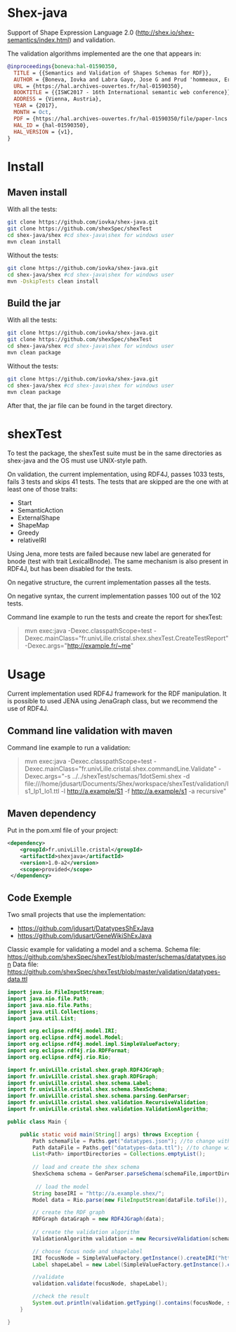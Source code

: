 # Shex-java
Support of Shape Expression Language 2.0 (http://shex.io/shex-semantics/index.html) and validation.

The validation algorithms implemented are the one that appears in:
```bibtex
@inproceedings{boneva:hal-01590350,
  TITLE = {{Semantics and Validation of Shapes Schemas for RDF}},
  AUTHOR = {Boneva, Iovka and Labra Gayo, Jose G and Prud 'hommeaux, Eric G},
  URL = {https://hal.archives-ouvertes.fr/hal-01590350},
  BOOKTITLE = {{ISWC2017 - 16th International semantic web conference}},
  ADDRESS = {Vienna, Austria},
  YEAR = {2017},
  MONTH = Oct,
  PDF = {https://hal.archives-ouvertes.fr/hal-01590350/file/paper-lncs.pdf},
  HAL_ID = {hal-01590350},
  HAL_VERSION = {v1},
}
```

# Install

## Maven install

With all the tests:

```sh
git clone https://github.com/iovka/shex-java.git
git clone https://github.com/shexSpec/shexTest
cd shex-java/shex #cd shex-java\shex for windows user
mvn clean install
```

Without the tests:
```sh
git clone https://github.com/iovka/shex-java.git
cd shex-java/shex #cd shex-java\shex for windows user
mvn -DskipTests clean install
```

## Build the jar

With all the tests:
```sh
git clone https://github.com/iovka/shex-java.git
git clone https://github.com/shexSpec/shexTest
cd shex-java/shex #cd shex-java\shex for windows user
mvn clean package
```

Without the tests:
```sh
git clone https://github.com/iovka/shex-java.git
cd shex-java/shex #cd shex-java\shex for windows user
mvn clean package
```

After that, the jar file can be found in the target directory.

# shexTest

To test the package, the shexTest suite must be in the same directories as shex-java and the OS must use UNIX-style path.

On validation, the current implementation, using RDF4J, passes 1033 tests, fails 3 tests and skips 41 tests.
The tests that are skipped are the one with at least one of those traits:
 - Start
 - SemanticAction
 - ExternalShape
 - ShapeMap
 - Greedy
 - relativeIRI

Using Jena, more tests are failed because new label are generated for bnode (test with trait LexicalBnode). The same mechanism is also present in RDF4J, but has been disabled for the tests.
 

On negative structure, the current implementation passes all the tests.

On negative syntax, the current implementation passes 100 out of the 102 tests. 

Command line example to run the tests and create the report for shexTest: 
 > mvn exec:java -Dexec.classpathScope=test -Dexec.mainClass="fr.univLille.cristal.shex.shexTest.CreateTestReport" -Dexec.args="http://example.fr/~me"

# Usage

Current implementation used RDF4J framework for the RDF manipulation. It is possible to used JENA using JenaGraph class, but we recommend the use of RDF4J.

## Command line validation with maven

 Command line example to run a validation:
 >  mvn exec:java -Dexec.classpathScope=test -Dexec.mainClass="fr.univLille.cristal.shex.commandLine.Validate" -Dexec.args="-s  ../../shexTest/schemas/1dotSemi.shex -d file:///home/jdusart/Documents/Shex/workspace/shexTest/validation/Is1_Ip1_Io1.ttl -l http://a.example/S1 -f http://a.example/s1 -a recursive" 

## Maven dependency

Put in the pom.xml file of your project:
```xml
<dependency>
  	<groupId>fr.univLille.cristal</groupId>
  	<artifactId>shexjava</artifactId>
  	<version>1.0-a2</version>
  	<scope>provided</scope>
 </dependency>
```

## Code Exemple

Two small projects that use the implementation:
 - https://github.com/jdusart/DatatypesShExJava
 - https://github.com/jdusart/GeneWikiShExJava
 
Classic example for validating a model and a schema.
Schema file: https://github.com/shexSpec/shexTest/blob/master/schemas/datatypes.json
Data file: https://github.com/shexSpec/shexTest/blob/master/validation/datatypes-data.ttl

```java
import java.io.FileInputStream;
import java.nio.file.Path;
import java.nio.file.Paths;
import java.util.Collections;
import java.util.List;

import org.eclipse.rdf4j.model.IRI;
import org.eclipse.rdf4j.model.Model;
import org.eclipse.rdf4j.model.impl.SimpleValueFactory;
import org.eclipse.rdf4j.rio.RDFFormat;
import org.eclipse.rdf4j.rio.Rio;

import fr.univLille.cristal.shex.graph.RDF4JGraph;
import fr.univLille.cristal.shex.graph.RDFGraph;
import fr.univLille.cristal.shex.schema.Label;
import fr.univLille.cristal.shex.schema.ShexSchema;
import fr.univLille.cristal.shex.schema.parsing.GenParser;
import fr.univLille.cristal.shex.validation.RecursiveValidation;
import fr.univLille.cristal.shex.validation.ValidationAlgorithm;

public class Main {

	public static void main(String[] args) throws Exception {
		Path schemaFile = Paths.get("datatypes.json"); //to change with what you want 
		Path dataFile = Paths.get("datatypes-data.ttl"); //to change with what you want 
		List<Path> importDirectories = Collections.emptyList();
	
		// load and create the shex schema
		ShexSchema schema = GenParser.parseSchema(schemaFile,importDirectories);
		 
		 // load the model
		String baseIRI = "http://a.example.shex/";
		Model data = Rio.parse(new FileInputStream(dataFile.toFile()), baseIRI, RDFFormat.TURTLE);

		// create the RDF graph
		RDFGraph dataGraph = new RDF4JGraph(data);
		    		
		// create the validation algorithm
		ValidationAlgorithm validation = new RecursiveValidation(schema, dataGraph);   

		// choose focus node and shapelabel
		IRI focusNode = SimpleValueFactory.getInstance().createIRI("http://a.example/integer-p1"); //to change with what you want 
		Label shapeLabel = new Label(SimpleValueFactory.getInstance().createIRI("http://a.example/S-integer")); //to change with what you want 

		//validate
		validation.validate(focusNode, shapeLabel);

		//check the result
		System.out.println(validation.getTyping().contains(focusNode, shapeLabel));
	}

}


```


